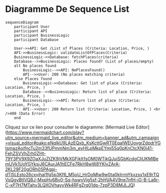# Diagramme De Sequence List

```mermaid
sequenceDiagram
    participant User
    participant API
    participant BusinessLogic
    participant Database

    User->>API: Get /List of Places (Criteria: Location, Price, )
    API->>BusinessLogic: validateListOfPlaces(Criteria)
    BusinessLogic->>Database: fetchPlaces(criteria)
    Database-->>BusinessLogic: Places found? (List of places/empty)
    alt No places found
        BusinessLogic-->>API: NoPlacesFound()
        API-->>User: 200 (No places matching criteria)
    else Places found
        BusinessLogic->>Database: Get list of place (Criteria: Location, Price, )
        Database-->>BusinessLogic: Return list of place (Criteria: Location, Price, )
        BusinessLogic-->>API: Return list of place (Criteria: Location, Price, )
        API-->>User: 200 Return list (Criteria: Location, Price, ) <br />400 (Data Error)
    end
```

Cliquez sur ce lien pour consulter le diagramme: [Mermaid Live Editor] (https://www.mermaidchart.com/play?utm_source=mermaid_live_editor&utm_medium=banner_ad&utm_campaign=visual_editor#pako:eNqlkU9LAzEQxb_KsKcttGwRT0EqalWEUovgrZdpdrYGtsmazAoifncTu2m33fUPmmNm3m_evHlLpMkpEYmj55q0pKnCtcXN0i41-FehZSVVhZrh0ZHt-79Y3PV9X9ZOaXJuZtZK9jVMkXGFjkIt1sOM0WTikQJuiSGbKcdgCliUKMlBemUVk1UoYGYksjJ6CAurJA1hECFe7RkH8wW8YKlyZArA-2KL29F20gORh0SPAgpi-dTI5LEsto26cxvjhal1fg5p3Kf6_M5oU_HrDoMlw9w0ta0klrrmYkxzsx1xE9rTQVsQgvBtIVQBJ-MxpHv6Bv0-Sq-hswyVjg5sf-2hHVA4V9ne7nfH-iG-B-La6r-C-xP7H7MTahv3LQXOVhayyWk4RFgZrq01dp-7zpP3D8MJLJQ)

